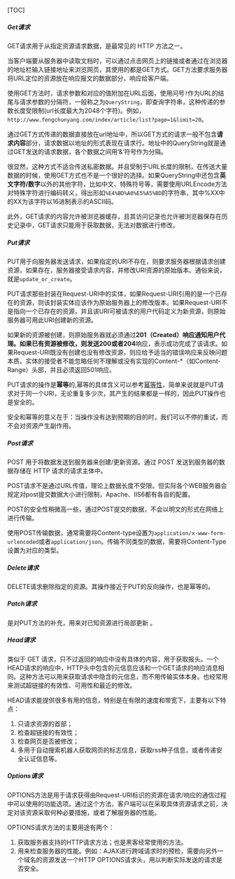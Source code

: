 [TOC]

##### Get请求

GET请求用于从指定资源请求数据，是最常见的 HTTP 方法之一。

当客户端要从服务器中读取文档时，可以通过点击网页上的链接或者通过在浏览器的地址栏输入链接地址来浏览网页，其使用的都是GET方式。GET方法要求服务器将URL定位的资源放在响应报文的数据部分，响应给客户端。

使用GET方法时，请求参数和对应的值附加在URL后面，使用问号```?```作为URL的结尾与请求参数的分隔符，一般称之为```QueryString```，即查询字符串，这种传递的参数长度受限制(url长度最大为2048个字符)。例如，```http://www.fengchunyang.com/index/article/list?page=1&limit=20```。

通过GET方式传递的数据直接放在url地址中，所以GET方式的请求一般不包含**请求内容**部分，请求数据以地址的形式表现在请求行。地址中的QueryString就是通过GET发送的请求数据，各个数据之间用‘&’符号作为分隔。

很显然，这种方式不适合传送私密数据。并且受制于URL长度的限制，在传送大量数据的时候，使用GET方式也不是一个很好的选择。如果QueryString中还包含**英文字符/数字**以外的其他字符，比如中文、特殊符号等，需要使用URLEncode方法对特殊字符进行编码转义，得出形如```%E4%BD%A0%E5%A5%BD```的字符串，其中%XX中的XX为该字符以16进制表示的ASCII码。

此外，GET请求的内容允许被浏览器缓存，且其访问记录也允许被浏览器保存在历史记录中，GET请求只能用于获取数据，无法对数据进行修改。

##### Put请求

PUT用于向服务器发送请求，如果指定的URI不存在，则要求服务器根据请求创建资源，如果存在，服务器接受请求内容，并修改URI资源的原始版本。通俗来说，就是```update_or_create```。

PUT请求那些封装在Request-URI中的实体，如果Request-URI引用的是一个已存在的资源，则该封装实体应该作为原始服务器上的修改版本。如果Request-URI不是指向一个已存在的资源，并且该URI可被请求的用户代码定义为新资源，则原始服务器可用此URI创建新的资源。

如果新的资源被创建，则原始服务器就必须通过**201（Created）**响应通知用户代理。如果已有资源被修改，则发送**200或者204**响应，表示成功完成了该请求。如果Request-URI既没有创建也没有修改资源，则应给予适当的错误响应来反映问题本质。实体的接受者不能忽略任何不理解或没有实现的Content-*（如Content-Range）头部，并且必须返回501响应。

PUT请求的操作是**幂等**的,幂等的具体含义可以参考[幂等性][1]，简单来说就是PUT请求对于同一个URI，无论重复多少次，其产生的结果都是一样的，因此PUT操作也是安全的。

安全和幂等的意义在于：当操作没有达到预期的目的时，我们可以不停的重试，而不会对资源产生副作用。

##### Post请求

POST 用于将数据发送到服务器来创建/更新资源。通过 POST 发送到服务器的数据存储在 HTTP 请求的请求主体中。

POST请求不是通过URL传值，理论上数据长度不受限。但实际各个WEB服务器会规定对post提交数据大小进行限制，Apache、IIS6都有各自的配置。

POST的安全性稍微高一些，通过POST提交的数据，不会以明文的形式在网络上进行传输。

使用POST传输数据，通常需要将Content-type设置为```application/x-www-form- urlencoded```或者```application/json```。传输不同类型的数据，需要将Content-Type设置为对应的类型。

##### Delete请求

DELETE请求删除指定的资源。其操作接近于PUT的反向操作，也是幂等的。

##### Patch请求

是对PUT方法的补充，用来对已知资源进行局部更新 。

##### Head请求

类似于 GET 请求，只不过返回的响应中没有具体的内容，用于获取报头。一个HEAD请求的响应中，HTTP头中包含的元信息应该和一个GET请求的响应消息相同。这种方法可以用来获取请求中隐含的元信息，而不用传输实体本身。也经常用来测试超链接的有效性、可用性和最近的修改。

HEAD请求能提供很多有用的信息，特别是在有限的速度和带宽下，主要有以下特点：

1. 只请求资源的首部；
2. 检查超链接的有效性；
3. 检查网页是否被修改；
4. 多用于自动搜索机器人获取网页的标志信息，获取rss种子信息，或者传递安全认证信息等。



##### Options请求

OPTIONS方法是用于请求获得由Request-URI标识的资源在请求/响应的通信过程中可以使用的功能选项。通过这个方法，客户端可以在采取具体资源请求之前，决定对该资源采取何种必要措施，或者了解服务器的性能。

OPTIONS请求方法的主要用途有两个：

1. 获取服务器支持的HTTP请求方法；也是黑客经常使用的方法。
2. 用来检查服务器的性能。例如：AJAX进行跨域请求时的预检，需要向另外一个域名的资源发送一个HTTP OPTIONS请求头，用以判断实际发送的请求是否安全。

[1]: https://baike.baidu.com/item/%E5%B9%82%E7%AD%89/8600688?fr=aladdin "幂等性"